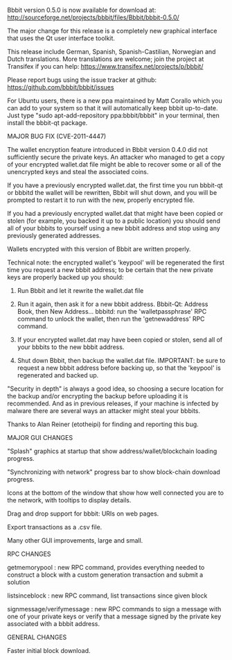 Bbbit version 0.5.0 is now available for download at:
http://sourceforge.net/projects/bbbit/files/Bbbit/bbbit-0.5.0/

The major change for this release is a completely new graphical interface that uses the Qt user interface toolkit.

This release include German, Spanish, Spanish-Castilian, Norwegian and Dutch translations. More translations are welcome; join the project at Transifex if you can help:
https://www.transifex.net/projects/p/bbbit/

Please report bugs using the issue tracker at github:
https://github.com/bbbit/bbbit/issues

For Ubuntu users, there is a new ppa maintained by Matt Corallo which you can add to your system so that it will automatically keep bbbit up-to-date.  Just type "sudo apt-add-repository ppa:bbbit/bbbit" in your terminal, then install the bbbit-qt package.

MAJOR BUG FIX  (CVE-2011-4447)

The wallet encryption feature introduced in Bbbit version 0.4.0 did not sufficiently secure the private keys. An attacker who
managed to get a copy of your encrypted wallet.dat file might be able to recover some or all of the unencrypted keys and steal the
associated coins.

If you have a previously encrypted wallet.dat, the first time you run bbbit-qt or bbbitd the wallet will be rewritten, Bbbit will
shut down, and you will be prompted to restart it to run with the new, properly encrypted file.

If you had a previously encrypted wallet.dat that might have been copied or stolen (for example, you backed it up to a public
location) you should send all of your bbbits to yourself using a new bbbit address and stop using any previously generated addresses.

Wallets encrypted with this version of Bbbit are written properly.

Technical note: the encrypted wallet's 'keypool' will be regenerated the first time you request a new bbbit address; to be certain that the
new private keys are properly backed up you should:

1. Run Bbbit and let it rewrite the wallet.dat file

2. Run it again, then ask it for a new bbbit address.
Bbbit-Qt: Address Book, then New Address...
bbbitd: run the 'walletpassphrase' RPC command to unlock the wallet,  then run the 'getnewaddress' RPC command.

3. If your encrypted wallet.dat may have been copied or stolen, send  all of your bbbits to the new bbbit address.

4. Shut down Bbbit, then backup the wallet.dat file.
IMPORTANT: be sure to request a new bbbit address before backing up, so that the 'keypool' is regenerated and backed up.

"Security in depth" is always a good idea, so choosing a secure location for the backup and/or encrypting the backup before uploading it is recommended. And as in previous releases, if your machine is infected by malware there are several ways an attacker might steal your bbbits.

Thanks to Alan Reiner (etotheipi) for finding and reporting this bug.

MAJOR GUI CHANGES

"Splash" graphics at startup that show address/wallet/blockchain loading progress.

"Synchronizing with network" progress bar to show block-chain download progress.

Icons at the bottom of the window that show how well connected you are to the network, with tooltips to display details.

Drag and drop support for bbbit: URIs on web pages.

Export transactions as a .csv file.

Many other GUI improvements, large and small.

RPC CHANGES

getmemorypool : new RPC command, provides everything needed to construct a block with a custom generation transaction and submit a solution

listsinceblock : new RPC command, list transactions since given block

signmessage/verifymessage : new RPC commands to sign a message with one of your private keys or verify that a message signed by the private key associated with a bbbit address.

GENERAL CHANGES

Faster initial block download.

